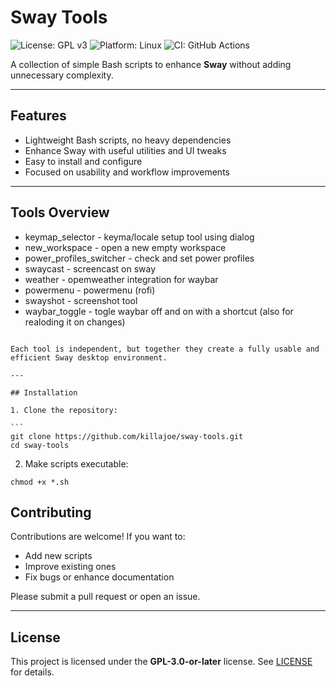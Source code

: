 # Sway Tools

![License: GPL v3](https://img.shields.io/badge/License-GPLv3-blue.svg) ![Platform: Linux](https://img.shields.io/badge/Platform-Linux-green.svg) ![CI: GitHub Actions](https://img.shields.io/github/actions/workflow/status/yourusername/sway-tools/ci.yml?branch=main)

A collection of simple Bash scripts to enhance **Sway** without adding unnecessary complexity.

---

## Features

- Lightweight Bash scripts, no heavy dependencies
- Enhance Sway with useful utilities and UI tweaks
- Easy to install and configure
- Focused on usability and workflow improvements

---

## Tools Overview
             
* keymap_selector - keyma/locale setup tool using dialog
* new_workspace  - open a new empty workspace 
* power_profiles_switcher  - check and set power profiles
* swaycast  - screencast on sway
* weather - opemweather integration for waybar   
* powermenu - powermenu (rofi)
* swayshot - screenshot tool
* waybar_toggle - togle waybar off and on with a shortcut (also for realoding it on changes)

````

Each tool is independent, but together they create a fully usable and efficient Sway desktop environment.

---

## Installation

1. Clone the repository:

```
git clone https://github.com/killajoe/sway-tools.git
cd sway-tools
````

2. Make scripts executable:

```
chmod +x *.sh
```

## Contributing

Contributions are welcome! If you want to:

* Add new scripts
* Improve existing ones
* Fix bugs or enhance documentation

Please submit a pull request or open an issue.

---

## License

This project is licensed under the **GPL-3.0-or-later** license. See [LICENSE](LICENSE) for details.

